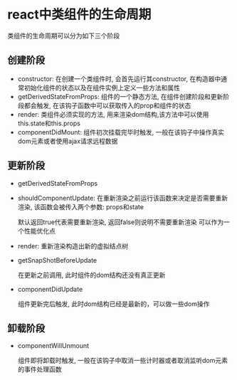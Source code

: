 # react中类组件的生命周期

类组件的生命周期可以分为如下三个阶段

## 创建阶段

- constructor: 在创建一个类组件时, 会首先运行其constructor, 在构造器中通常初始化组件的状态以及在组件实例上定义一些方法和属性
- getDerivedStateFromProps: 组件的一个静态方法, 在组件创建阶段和更新阶段都会触发, 在该钩子函数中可以获取传入的prop和组件的状态
- render: 类组件必须实现的方法, 用来渲染dom结构,该方法中可以使用this.state和this.props
- componentDidMount: 组件初次挂载完毕时触发, 一般在该钩子中操作真实dom元素或者使用ajax请求远程数据

## 更新阶段

- getDerivedStateFromProps

- shouldComponentUpdate: 在重新渲染之前运行该函数来决定是否需要重新渲染, 该函数会被传入两个参数: props和state

    默认返回true代表需要重新渲染, 返回false则说明不需要重新渲染   可以作为一个性能优化点

- render: 重新渲染构造出新的虚拟结点树

- getSnapShotBeforeUpdate

    在更新之前调用, 此时组件的dom结构还没有真正更新

- componentDidUpdate

    组件更新完后触发, 此时dom结构已经是最新的，可以做一些dom操作

## 卸载阶段

- componentWillUnmount

   组件即将卸载时触发, 一般在该钩子中取消一些计时器或者取消监听dom元素的事件处理函数

